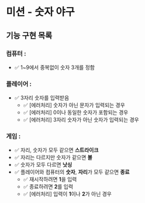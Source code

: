 # 미션 - 숫자 야구
##   기능 구현 목록

### 컴퓨터 :
- ✅ 1~9에서 중복없이 숫자 3개를 정함

### 플레이어 :
  - ✅ 3자리 숫자를 입력받음
    - ✅ [에러처리] 숫자가 아닌 문자가 입력되는 경우
    - ✅ [에러처리] 0이나 동일한 숫자가 포함되는 경우
    - ✅ [에러처리] 3자리 숫자가 아닌 숫자가 입력되는 경우

### 게임  :

  - ✅ 자리, 숫자가 모두 같으면 **스트라이크**
  - ✅ 자리는 다르지만 숫자가 같으면 **볼**
  - ✅ 숫자가 모두 다르면 **낫싱**
  - ✅ 플레이어와 컴퓨터의 **숫자**, **자리**가 모두 같으면 **종료**
    - ✅ 재시작하려면 **1**을 입력
    - ✅ 종료하려면 **2**를 입력
    - ✅ [에러처리] 입력이 **1**이나 **2**가 아닌 경우
